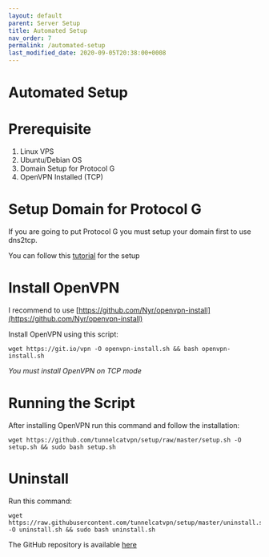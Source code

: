 ```yaml
---
layout: default
parent: Server Setup
title: Automated Setup
nav_order: 7
permalink: /automated-setup
last_modified_date: 2020-09-05T20:38:00+0008
---
```



# Automated Setup

# Prerequisite
1. Linux VPS
2. Ubuntu/Debian OS
3. Domain Setup for Protocol G
4. OpenVPN Installed (TCP)

# Setup Domain for Protocol G
If you are going to put Protocol G you must setup your domain first to use dns2tcp.

You can follow this [tutorial](https://docs.tcat.me/server/slowdns#setup-ns-records-with-cloudflare) for the setup

# Install OpenVPN
I recommend to use [https://github.com/Nyr/openvpn-install](https://github.com/Nyr/openvpn-install)

Install OpenVPN using this script:
```
wget https://git.io/vpn -O openvpn-install.sh && bash openvpn-install.sh
```

*You must install OpenVPN on TCP mode*

# Running the Script
After installing OpenVPN run this command and follow the installation:
```
wget https://github.com/tunnelcatvpn/setup/raw/master/setup.sh -O setup.sh && sudo bash setup.sh
```

# Uninstall
Run this command:
```
wget https://raw.githubusercontent.com/tunnelcatvpn/setup/master/uninstall.sh -O uninstall.sh && sudo bash uninstall.sh
```

The GitHub repository is available [here](https://github.com/tunnelcatvpn/setup)
